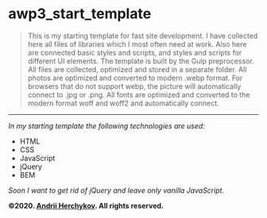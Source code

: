 # awp3_start_template

> This is my starting template for fast site development. I have collected here all files of libraries which I most often need at work. Also here are connected basic styles and scripts, and styles and scripts for different UI elements. The template is built by the Gulp preprocessor. All files are collected, optimized and stored in a separate folder. All photos are optimized and converted to modern .webp format. For browsers that do not support webp, the picture will automatically connect to .jpg or .png. All fonts are optimized and converted to the modern format woff and woff2 and automatically connect.

---------------------------------------

*In my starting template the following technologies are used:*
* HTML
* CSS
* JavaScript
* jQuery
* BEM

*Soon I want to get rid of jQuery and leave only vanilla JavaScript.*

**&copy;2020. [Andrii Herchykov](http://instagram.com/andrii_wp3_ "My Instagram"). All rights reserved.**
